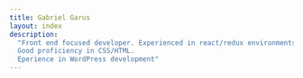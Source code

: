 ```yaml
---
title: Gabriel Garus
layout: index
description:
  "Front end focused developer. Experienced in react/redux environments.
  Good proficiency in CSS/HTML.
  Eperience in WordPress development"
---
```

